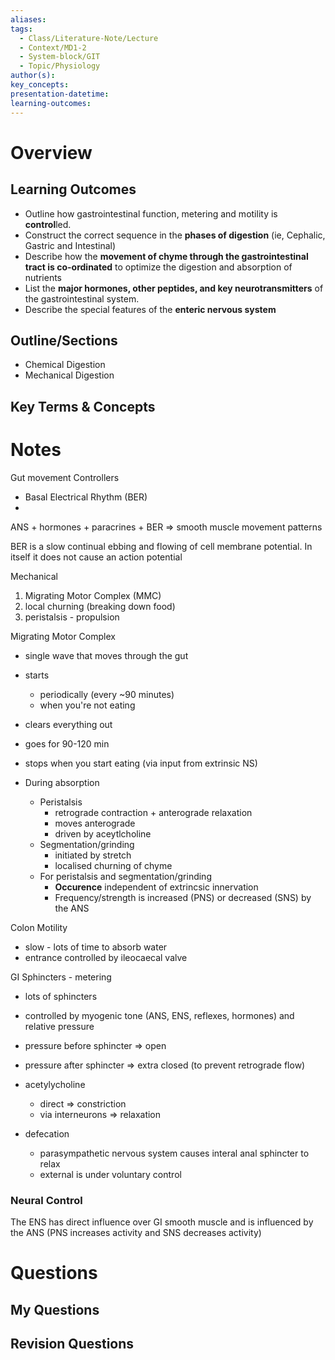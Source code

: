 ```yaml
---
aliases: 
tags:
  - Class/Literature-Note/Lecture
  - Context/MD1-2
  - System-block/GIT
  - Topic/Physiology
author(s): 
key_concepts: 
presentation-datetime: 
learning-outcomes:
---
```



# Overview
## Learning Outcomes
- Outline how gastrointestinal function, metering and motility is **control**led.
- Construct the correct sequence in the **phases of digestion** (ie, Cephalic, Gastric and Intestinal)
- Describe how the **movement of chyme through the gastrointestinal tract is co-ordinated** to optimize the digestion and absorption of nutrients
- List the **major hormones, other peptides, and key neurotransmitters** of the gastrointestinal system.
- Describe the special features of the **enteric nervous system**
## Outline/Sections
- Chemical Digestion
- Mechanical Digestion

## Key Terms & Concepts


# Notes

Gut movement
Controllers
- Basal Electrical Rhythm (BER)
- 
ANS + hormones + paracrines + BER => smooth muscle movement patterns

BER is a slow continual ebbing and flowing of cell membrane potential. In itself it does not cause an action potential

Mechanical
1. Migrating Motor Complex (MMC)
2. local churning (breaking down food)
3. peristalsis - propulsion

Migrating Motor Complex
- single wave that moves through the gut
- starts 
	- periodically (every ~90 minutes)
	- when you're not eating
- clears everything out
- goes for  90-120 min
- stops when you start eating (via input from extrinsic NS)


- During absorption
	- Peristalsis
		- retrograde contraction + anterograde relaxation
		- moves anterograde
		- driven by aceytlcholine
	- Segmentation/grinding
		- initiated by stretch
		- localised churning of chyme
	- For peristalsis and segmentation/grinding
		- **Occurence** independent of extrincsic innervation
		- Frequency/strength is increased (PNS) or decreased (SNS) by the ANS

Colon Motility
- slow - lots of time to absorb water
- entrance controlled by ileocaecal valve

GI Sphincters - metering
- lots of sphincters
- controlled by myogenic tone (ANS, ENS, reflexes, hormones) and relative pressure
- pressure before sphincter => open
- pressure after sphincter => extra closed (to prevent retrograde flow)
- acetylycholine 
	- direct => constriction
	- via interneurons => relaxation

- defecation
	- parasympathetic nervous system causes interal anal sphincter to relax
	- external is under voluntary control
### Neural Control
The ENS has direct influence over GI smooth muscle and is influenced by the ANS (PNS increases activity and SNS decreases activity)

# Questions

## My Questions
## Revision Questions




